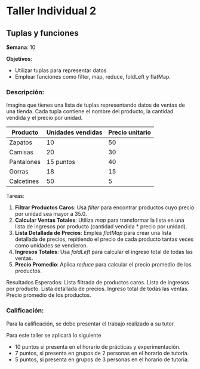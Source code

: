 # Taller Individual  2
## Tuplas y funciones

**Semana**: 10

**Objetivos**:

- Utilizar tuplas para representar datos
- Emplear funciones como filter, map, reduce, foldLeft y flatMap.

### Descripción:

Imagina que tienes una lista de tuplas representando datos de ventas de una tienda. Cada tupla contiene el nombre del producto, la cantidad vendida y el precio por unidad.

|Producto|Unidades vendidas|Precio unitario|
|--------|-----------------|---------------|
|Zapatos |10|50|
|Camisas |20|30|
|Pantalones|15 puntos |40|
|Gorras|18|15|
|Calcetines|50|5|

Tareas:

1. **Filtrar Productos Caros**: Usa *filter* para encontrar productos cuyo precio por unidad sea mayor a 35.0.
2. **Calcular Ventas Totales**: Utiliza *map* para transformar la lista en una lista de ingresos por producto (cantidad vendida * precio por unidad).
3. **Lista Detallada de Precios**: Emplea *flatMap* para crear una lista detallada de precios, repitiendo el precio de cada producto tantas veces como unidades se vendieron.
4. **Ingresos Totales**: Usa *foldLeft* para calcular el ingreso total de todas las ventas.
5. **Precio Promedio**: Aplica *reduce* para calcular el precio promedio de los productos.

Resultados Esperados:
Lista filtrada de productos caros.
Lista de ingresos por producto.
Lista detallada de precios.
Ingreso total de todas las ventas.
Precio promedio de los productos.

### Calificación:

Para la calificación, se debe presentar el trabajo realizado a su tutor.

Para este taller se aplicará lo siguiente

- 10 puntos si presenta en el horario de prácticas y experimentación.
- 7 puntos, si presenta en grupos de 2 personas en el horario de tutoría.
- 5 puntos, si presenta en grupos de 3 personas en el horario de tutoria.